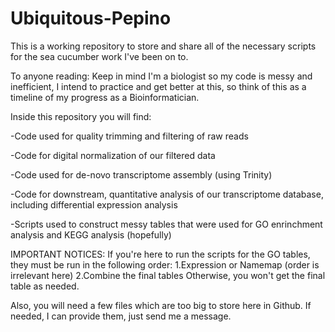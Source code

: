 # Ubiquitous-Pepino

This is a working repository to store and share all of the necessary scripts for the sea cucumber work I've been on to. 

To anyone reading:
Keep in mind I'm a biologist so my code is messy and inefficient, I intend to practice and get better at this, so think of this as a timeline of my progress as a Bioinformatician.

Inside this repository you will find:

-Code used for quality trimming and filtering of raw reads

-Code for digital normalization of our filtered data

-Code used for de-novo transcriptome assembly (using Trinity)

-Code for downstream, quantitative analysis of our transcriptome database, including differential expression analysis

-Scripts used to construct messy tables that were used for GO enrinchment analysis and KEGG analysis (hopefully)

IMPORTANT NOTICES:
If you're here to run the scripts for the GO tables, they must be run in the following order:
1.Expression or Namemap (order is irrelevant here)
2.Combine the final tables
Otherwise, you won't get the final table as needed. 

Also, you will need a few files which are too big to store here in Github. If needed, I can provide them, just send me a message.
